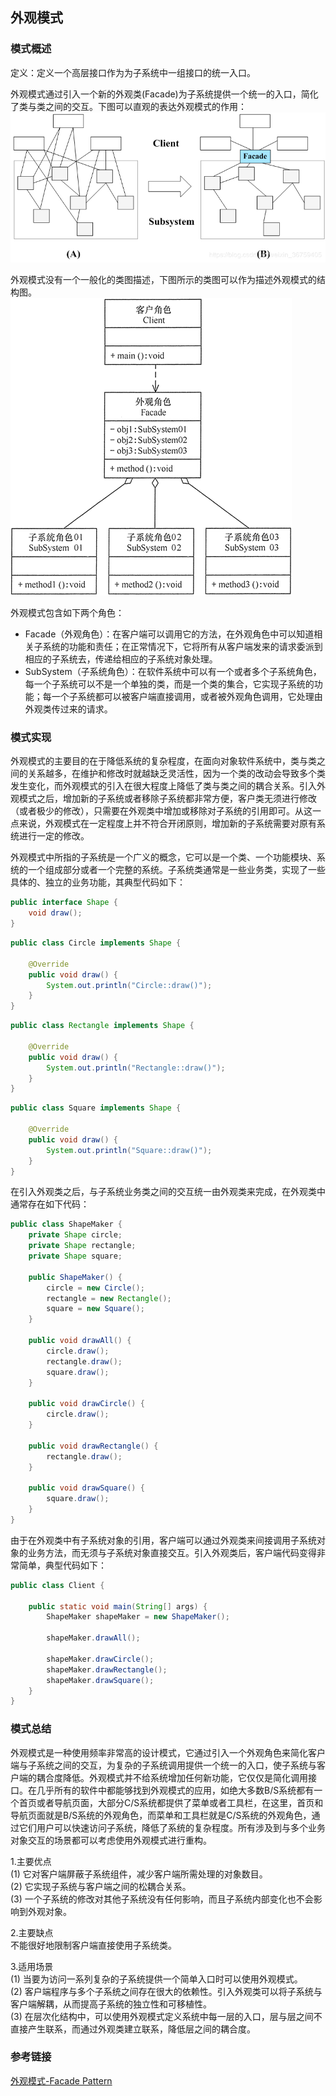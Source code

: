 ## 外观模式

### 模式概述

定义：定义一个高层接口作为为子系统中一组接口的统一入口。

外观模式通过引入一个新的外观类(Facade)为子系统提供一个统一的入口，简化了类与类之间的交互。下图可以直观的表达外观模式的作用：<br/>
![](src/main/resources/image/外观模式作用图.png)

外观模式没有一个一般化的类图描述，下图所示的类图可以作为描述外观模式的结构图。<br/>
![](src/main/resources/image/外观模式结构图.gif)

外观模式包含如下两个角色：
* Facade（外观角色）：在客户端可以调用它的方法，在外观角色中可以知道相关子系统的功能和责任；在正常情况下，它将所有从客户端发来的请求委派到相应的子系统去，传递给相应的子系统对象处理。
* SubSystem（子系统角色）：在软件系统中可以有一个或者多个子系统角色，每一个子系统可以不是一个单独的类，而是一个类的集合，它实现子系统的功能；每一个子系统都可以被客户端直接调用，或者被外观角色调用，它处理由外观类传过来的请求。

### 模式实现

外观模式的主要目的在于降低系统的复杂程度，在面向对象软件系统中，类与类之间的关系越多，在维护和修改时就越缺乏灵活性，因为一个类的改动会导致多个类发生变化，而外观模式的引入在很大程度上降低了类与类之间的耦合关系。引入外观模式之后，增加新的子系统或者移除子系统都非常方便，客户类无须进行修改（或者极少的修改），只需要在外观类中增加或移除对子系统的引用即可。从这一点来说，外观模式在一定程度上并不符合开闭原则，增加新的子系统需要对原有系统进行一定的修改。

外观模式中所指的子系统是一个广义的概念，它可以是一个类、一个功能模块、系统的一个组成部分或者一个完整的系统。子系统类通常是一些业务类，实现了一些具体的、独立的业务功能，其典型代码如下：

```java
public interface Shape {
    void draw();
}
```

```java
public class Circle implements Shape {

    @Override
    public void draw() {
        System.out.println("Circle::draw()");
    }
}
```

```java
public class Rectangle implements Shape {

    @Override
    public void draw() {
        System.out.println("Rectangle::draw()");
    }
}
```

```java
public class Square implements Shape {

    @Override
    public void draw() {
        System.out.println("Square::draw()");
    }
}
```

在引入外观类之后，与子系统业务类之间的交互统一由外观类来完成，在外观类中通常存在如下代码：
```java
public class ShapeMaker {
    private Shape circle;
    private Shape rectangle;
    private Shape square;

    public ShapeMaker() {
        circle = new Circle();
        rectangle = new Rectangle();
        square = new Square();
    }

    public void drawAll() {
        circle.draw();
        rectangle.draw();
        square.draw();
    }

    public void drawCircle() {
        circle.draw();
    }

    public void drawRectangle() {
        rectangle.draw();
    }

    public void drawSquare() {
        square.draw();
    }
}
```

由于在外观类中有子系统对象的引用，客户端可以通过外观类来间接调用子系统对象的业务方法，而无须与子系统对象直接交互。引入外观类后，客户端代码变得非常简单，典型代码如下：
```java
public class Client {

    public static void main(String[] args) {
        ShapeMaker shapeMaker = new ShapeMaker();

        shapeMaker.drawAll();

        shapeMaker.drawCircle();
        shapeMaker.drawRectangle();
        shapeMaker.drawSquare();
    }
}
```

### 模式总结

外观模式是一种使用频率非常高的设计模式，它通过引入一个外观角色来简化客户端与子系统之间的交互，为复杂的子系统调用提供一个统一的入口，使子系统与客户端的耦合度降低。外观模式并不给系统增加任何新功能，它仅仅是简化调用接口。在几乎所有的软件中都能够找到外观模式的应用，如绝大多数B/S系统都有一个首页或者导航页面，大部分C/S系统都提供了菜单或者工具栏，在这里，首页和导航页面就是B/S系统的外观角色，而菜单和工具栏就是C/S系统的外观角色，通过它们用户可以快速访问子系统，降低了系统的复杂程度。所有涉及到与多个业务对象交互的场景都可以考虑使用外观模式进行重构。

1.主要优点<br/>
(1) 它对客户端屏蔽子系统组件，减少客户端所需处理的对象数目。<br/>
(2) 它实现子系统与客户端之间的松耦合关系。<br/>
(3) 一个子系统的修改对其他子系统没有任何影响，而且子系统内部变化也不会影响到外观对象。

2.主要缺点<br/>
不能很好地限制客户端直接使用子系统类。

3.适用场景<br/>
(1) 当要为访问一系列复杂的子系统提供一个简单入口时可以使用外观模式。<br/>
(2) 客户端程序与多个子系统之间存在很大的依赖性。引入外观类可以将子系统与客户端解耦，从而提高子系统的独立性和可移植性。<br/>
(3) 在层次化结构中，可以使用外观模式定义系统中每一层的入口，层与层之间不直接产生联系，而通过外观类建立联系，降低层之间的耦合度。

### 参考链接
[外观模式-Facade Pattern](https://gof.quanke.name/%E5%A4%96%E8%A7%82%E6%A8%A1%E5%BC%8F-Facade%20Pattern.html)